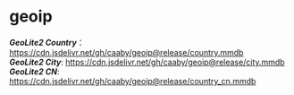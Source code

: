 # geoip
***GeoLite2 Country***： <https://cdn.jsdelivr.net/gh/caaby/geoip@release/country.mmdb> <br>
***GeoLite2 City***: <https://cdn.jsdelivr.net/gh/caaby/geoip@release/city.mmdb> <br>
***GeoLite2 CN***: <https://cdn.jsdelivr.net/gh/caaby/geoip@release/country_cn.mmdb> <br>

